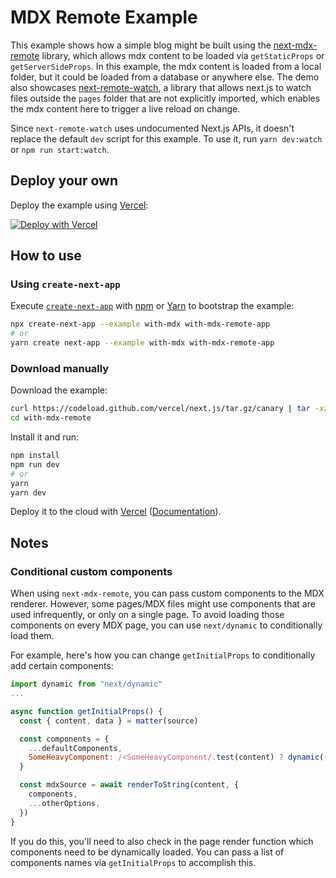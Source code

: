 # MDX Remote Example

This example shows how a simple blog might be built using the [next-mdx-remote](https://github.com/hashicorp/next-mdx-remote) library, which allows mdx content to be loaded via `getStaticProps` or `getServerSideProps`. In this example, the mdx content is loaded from a local folder, but it could be loaded from a database or anywhere else. The demo also showcases [next-remote-watch](https://github.com/hashicorp/next-remote-watch), a library that allows next.js to watch files outside the `pages` folder that are not explicitly imported, which enables the mdx content here to trigger a live reload on change.

Since `next-remote-watch` uses undocumented Next.js APIs, it doesn't replace the default `dev` script for this example. To use it, run `yarn dev:watch` or `npm run start:watch`.

## Deploy your own

Deploy the example using [Vercel](https://vercel.com):

[![Deploy with Vercel](https://vercel.com/button)](https://vercel.com/import/project?template=https://github.com/vercel/next.js/tree/canary/examples/with-mdx-remote)

## How to use

### Using `create-next-app`

Execute [`create-next-app`](https://github.com/vercel/next.js/tree/canary/packages/create-next-app) with [npm](https://docs.npmjs.com/cli/init) or [Yarn](https://yarnpkg.com/lang/en/docs/cli/create/) to bootstrap the example:

```bash
npx create-next-app --example with-mdx with-mdx-remote-app
# or
yarn create next-app --example with-mdx with-mdx-remote-app
```

### Download manually

Download the example:

```bash
curl https://codeload.github.com/vercel/next.js/tar.gz/canary | tar -xz --strip=2 next.js-canary/examples/with-mdx-remote
cd with-mdx-remote
```

Install it and run:

```bash
npm install
npm run dev
# or
yarn
yarn dev
```

Deploy it to the cloud with [Vercel](https://vercel.com/import?filter=next.js&utm_source=github&utm_medium=readme&utm_campaign=next-example) ([Documentation](https://nextjs.org/docs/deployment)).

## Notes

### Conditional custom components

When using `next-mdx-remote`, you can pass custom components to the MDX renderer. However, some pages/MDX files might use components that are used infrequently, or only on a single page. To avoid loading those components on every MDX page, you can use `next/dynamic` to conditionally load them.

For example, here's how you can change `getInitialProps` to conditionally add certain components:

```js
import dynamic from "next/dynamic"
...

async function getInitialProps() {
  const { content, data } = matter(source)

  const components = {
    ...defaultComponents,
    SomeHeavyComponent: /<SomeHeavyComponent/.test(content) ? dynamic(() => import("SomeHeavyComponent")) : null,
  }

  const mdxSource = await renderToString(content, {
    components,
    ...otherOptions,
  })
}
```

If you do this, you'll need to also check in the page render function which components need to be dynamically loaded. You can pass a list of components names via `getInitialProps` to accomplish this.
